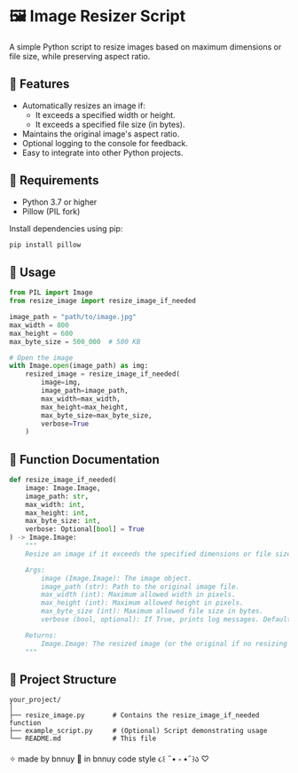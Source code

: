 
# 🖼️ Image Resizer Script

A simple Python script to resize images based on maximum dimensions or file size, while preserving aspect ratio.

## 📌 Features

- Automatically resizes an image if:
  - It exceeds a specified width or height.
  - It exceeds a specified file size (in bytes).
- Maintains the original image's aspect ratio.
- Optional logging to the console for feedback.
- Easy to integrate into other Python projects.

## 🧰 Requirements

- Python 3.7 or higher
- Pillow (PIL fork)

Install dependencies using pip:

```bash
pip install pillow
```

## 🚀 Usage

```python
from PIL import Image
from resize_image import resize_image_if_needed

image_path = "path/to/image.jpg"
max_width = 800
max_height = 600
max_byte_size = 500_000  # 500 KB

# Open the image
with Image.open(image_path) as img:
    resized_image = resize_image_if_needed(
        image=img,
        image_path=image_path,
        max_width=max_width,
        max_height=max_height,
        max_byte_size=max_byte_size,
        verbose=True
    )
```

## 📝 Function Documentation

```python
def resize_image_if_needed(
    image: Image.Image,
    image_path: str,
    max_width: int,
    max_height: int,
    max_byte_size: int,
    verbose: Optional[bool] = True
) -> Image.Image:
    """
    Resize an image if it exceeds the specified dimensions or file size.

    Args:
        image (Image.Image): The image object.
        image_path (str): Path to the original image file.
        max_width (int): Maximum allowed width in pixels.
        max_height (int): Maximum allowed height in pixels.
        max_byte_size (int): Maximum allowed file size in bytes.
        verbose (bool, optional): If True, prints log messages. Defaults to True.

    Returns:
        Image.Image: The resized image (or the original if no resizing was necessary).
    """
```

## 📂 Project Structure

```
your_project/
│
├── resize_image.py       # Contains the resize_image_if_needed function
├── example_script.py     # (Optional) Script demonstrating usage
└── README.md             # This file
```
✧ made by bnnuy 🐇 in bnnuy code style ૮꒰ ˶• ༝ •˶꒱ა ♡